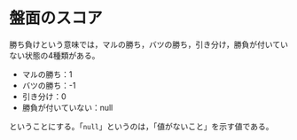 # 盤面のスコア

勝ち負けという意味では，マルの勝ち，バツの勝ち，引き分け，勝負が付いていない状態の4種類がある。

+ マルの勝ち：1
+ バツの勝ち：-1
+ 引き分け：0
+ 勝負が付いていない：null

ということにする。「`null`」というのは，「値がないこと」を示す値である。
